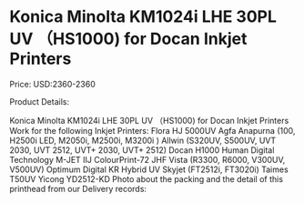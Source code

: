 # Konica Minolta KM1024i LHE 30PL UV （HS1000) for Docan Inkjet Printers

Price: USD:2360-2360

Product Details:

Konica Minolta KM1024i LHE 30PL UV （HS1000) for Docan Inkjet Printers
Work for the following Inkjet Printers:
Flora HJ 5000UV
Agfa Anapurna (100, H2500i LED, M2050i, M2500i, M3200i )
Allwin (S320UV, S500UV, UVT 2030, UVT 2512, UVT+ 2030, UVT+ 2512)
Docan H1000
Human Digital Technology M-JET
IIJ ColourPrint-72
JHF Vista (R3300, R6000, V300UV, V500UV)
Optimum Digital KR Hybrid UV
Skyjet (FT2512i, FT3020i)
Taimes T50UV
Yicong YD2512-KD
Photo about the packing and the detail of this printhead from our Delivery records: